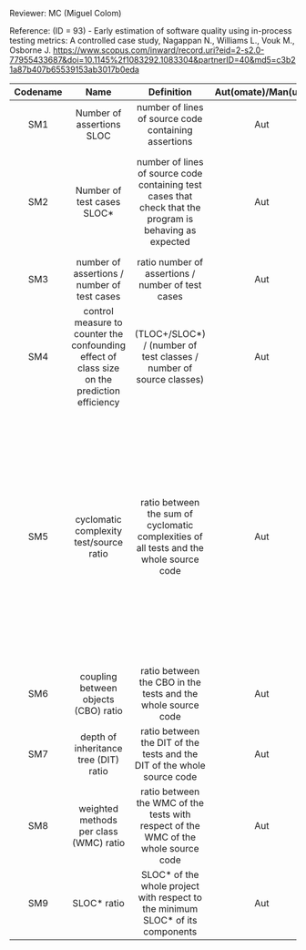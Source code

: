 Reviewer: MC (Miguel Colom)

Reference: (ID = 93) - Early estimation of software quality using in-process testing metrics: A controlled case study, Nagappan N., Williams L., Vouk M., Osborne J.
<https://www.scopus.com/inward/record.uri?eid=2-s2.0-77955433687&doi=10.1145%2f1083292.1083304&partnerID=40&md5=c3b21a87b407b65539153ab3017b0eda>

| Codename | Name  | Definition | Aut(omate)/Man(ual) | Category | Comment |
| :------: | :---: | :--------: | :-----------------: | :------: | :-----: |
|SM1|Number of assertions SLOC|number of lines of source code containing assertions|Aut|Reliability||
|SM2|Number of test cases SLOC*|number of lines of source code containing test cases that check that the program is behaving as expected|Aut|Reliability|it refers to tests intented to be automated, as for example unit test cases|
|SM3|number of assertions / number of test cases|ratio number of assertions / number of test cases|Aut|Reliability||
|SM4|control measure to counter the confounding effect of class size on the prediction efficiency|(TLOC+/SLOC*) / (number of test classes / number of source classes)|Aut|Reliability||
|SM5|cyclomatic complexity test/source ratio|ratio between the sum of cyclomatic complexities of all tests and the whole source code|Aut|Instability|the "cyclomatic complexity" is the number of linearly independent paths in a program. Graph theory applied to software analysis. The paper doesn't provide details on how this metric is calculated exactly.|
|SM6|coupling between objects (CBO) ratio|ratio between the CBO in the tests and the whole source code|Aut|Instability||
|SM7|depth of inheritance tree (DIT) ratio|ratio between the DIT of the tests and the DIT of the whole source code|Aut|Instability||
|SM8|weighted methods per class (WMC) ratio|ratio between the WMC of the tests with respect of the WMC of the whole source code|Aut|Instability|it can be automated if the size of the "weighted" object is a parameter|
|SM9|SLOC* ratio|SLOC* of the whole project with respect to the minimum SLOC* of its components|Aut|Instability||


